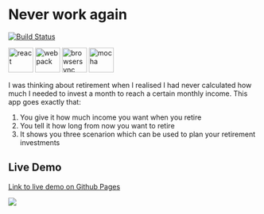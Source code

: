# Never work again

[![Build Status](https://travis-ci.org/actuallymentor/react-frontend-boilerplate.svg?branch=master)](https://travis-ci.org/actuallymentor/react-frontend-boilerplate)

<img height="50px" alt="react" src="http://i.imgur.com/D19TgT8.png" />
<img height="50px" alt="webpack" src="http://i.imgur.com/ZtANAeL.png" />
<img height="50px" alt="browsersync" src="http://i.imgur.com/L5peje9.png" />
<img height="50px" alt="mocha" src="http://i.imgur.com/yo9d9Qe.png" />

I was thinking about retirement when I realised I had never calculated how much I needed to invest a month to reach a certain monthly income. This app goes exactly that:

1. You give it how much income you want when you retire
2. You tell it how long from now you want to retire
3. It shows you three scenarion which can be used to plan your retirement investments

## Live Demo

[Link to live demo on Github Pages]( https://actuallymentor.github.io/never-work-again// )

<a href="https://actuallymentor.github.io/react-frontend-boilerplate/"><img style="max-width: 100%;" src="http://i.imgur.com/xNMHVx5.png" /></a>
